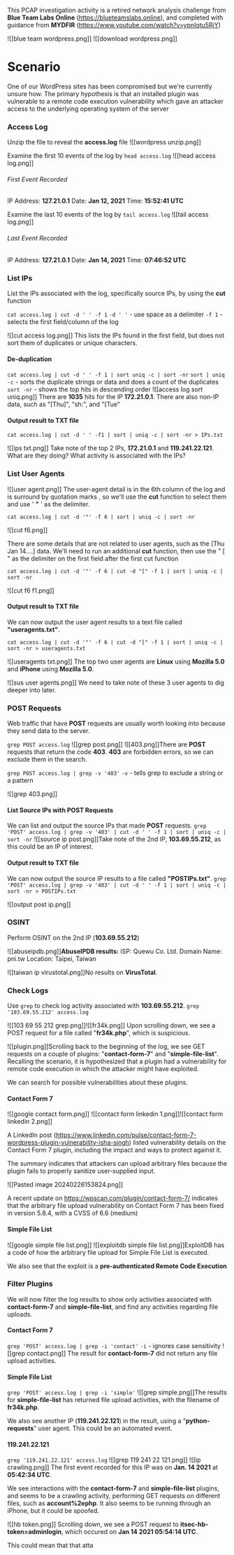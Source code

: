 This PCAP investigation activity is a retired network analysis challenge from **Blue Team Labs Online** (https://blueteamslabs.online), and completed with guidance from **MYDFIR** (https://www.youtube.com/watch?v=ypnIqtu5RjY)

![[blue team wordpress.png]]
![[download wordpress.png]]
# Scenario
One of our WordPress sites has been compromised but we're currently unsure how. The primary hypothesis is that an installed plugin was vulnerable to a remote code execution vulnerability which gave an attacker access to the underlying operating system of the server

### Access Log
Unzip the file to reveal the **access.log** file
![[wordpress unzip.png]]

Examine the first 10 events of the log by `head access.log`
![[head access log.png]]
###### First Event Recorded
IP Address: **127.21.0.1**
Date: **Jan 12, 2021**
Time: **15:52:41 UTC**

Examine the last 10 events of the log by `tail access.log`
![[tail access log.png]]
###### Last Event Recorded
IP Address: **127.21.0.1**
Date: **Jan 14, 2021**
Time: **07:46:52 UTC**

### List IPs
List the IPs associated with the log, specifically source IPs, by using the **cut** function

`cat access.log | cut -d ' ' -f 1`
`-d ' '` - use space as a delimiter
`-f 1` - selects the first field/column of the log

![[cut access log.png]]
This lists the IPs found in the first field, but does not sort them of duplicates or unique characters.

#### De-duplication
`cat access.log | cut -d ' ' -f 1 | sort uniq -c | sort -nr`
`sort | uniq -c` - sorts the duplicate strings or data and does a count of the duplicates
`sort -nr` - shows the top hits in descending order
![[access log sort uniq.png]]
There are **1035** hits for the IP **172.21.0.1**. There are also non-IP data, such as "[Thu]", "sh:", and "[Tue"

#### Output result to TXT file

`cat access.log | cut -d ' ' -f1 | sort | uniq -c | sort -nr > IPs.txt`

![[ips txt.png]]
Take note of the top 2 IPs, **172.21.0.1** and **119.241.22.121**.
What are they doing? What activity is associated with the IPs?

### List User Agents
![[user agent.png]]
The user-agent detail is in the 6th column of the log and is surround by quotation marks , so we'll use the **cut** function to select them and use ' **"** ' as the delimiter.

`cat access.log | cut -d '"' -f 6 | sort | uniq -c | sort -nr`

![[cut f6.png]]

There are some details that are not related to user agents, such as the [Thu Jan 14....] data. We'll need to run an additional **cut** function, then use the " [ " as the delimiter on the first field after the first cut function

`cat access.log | cut -d '"' -f 6 | cut -d "[" -f 1 | sort | uniq -c | sort -nr`

![[cut f6 f1.png]]

#### Output result to TXT file
We can now output the user agent results to a text file called **"useragents.txt"**.

`cat access.log | cut -d '"' -f 6 | cut -d "[" -f 1 | sort | uniq -c | sort -nr > useragents.txt`

![[useragents txt.png]]
The top two user agents are **Linux** using **Mozilla 5.0** and **iPhone** using **Mozilla 5.0**.

![[sus user agents.png]]
We need to take note of these 3 user agents to dig deeper into later.

### POST Requests
Web traffic that have **POST** requests are usually worth looking into because they send data to the server.

`grep POST access.log`
![[grep post.png]]
![[403.png]]There are **POST** requests that return the code **403**. **403** are forbidden errors, so we can exclude them in the search.

`grep POST access.log | grep -v '403'`
`-v` - tells grep to exclude a string or a pattern

![[grep 403.png]]

#### List Source IPs with POST Requests
We can list and output the source IPs that made **POST** requests.
`grep 'POST' access.log | grep -v '403' | cut -d ' ' -f 1 | sort | uniq -c | sort -nr`
![[source ip post.png]]Take note of the 2nd IP, **103.69.55.212**, as this could be an IP of interest.

#### Output result to TXT file
We can now output the source IP results to a file called **"POSTIPs.txt"**.
`grep 'POST' access.log | grep -v '403' | cut -d ' ' -f 1 | sort | uniq -c | sort -nr > POSTIPs.txt`

![[output post ip.png]]

### OSINT
Perform OSINT on the 2nd IP (**103.69.55.212**)

![[abuseipdb.png]]**AbuseIPDB results:**
ISP: Quewu Co. Ltd.
Domain Name: pni.tw
Location: Taipei, Taiwan

![[taiwan ip virustotal.png]]No results on **VirusTotal**.

### Check Logs
Use `grep` to check log activity associated with **103.69.55.212**.
`grep '103.69.55.212' access.log`

![[103 69 55 212 grep.png]]![[fr34k.png]]
Upon scrolling down, we see a POST request for a file called "**fr34k.php**", which is suspicious.

![[plugin.png]]Scrolling back to the beginning of the log, we see GET requests on a couple of plugins: "**contact-form-7**" and "**simple-file-list**". Recalling the scenario, it is hypothesized that a plugin had a vulnerability for remote code execution in which the attacker might have exploited.

We can search for possible vulnerabilities about these plugins.

#### Contact Form 7
![[google contact form.png]]
![[contact form linkedin 1.png]]![[contact form linkedin 2.png]]

A LinkedIn post (https://www.linkedin.com/pulse/contact-form-7-wordpress-plugin-vulnerability-isha-singh) listed vulnerability details on the Contact Form 7 plugin, including the impact and ways to protect against it.

The summary indicates that attackers can upload arbitrary files because the plugin fails to properly sanitize user-supplied input.

![[Pasted image 20240226153824.png]]

A recent update on https://wpscan.com/plugin/contact-form-7/ indicates that the arbitrary file upload vulnerability on Contact Form 7 has been fixed in version 5.8.4, with a CVSS of 6.6 (medium)

#### Simple File List
![[google simple file list.png]]
![[exploitdb simple file list.png]]ExploitDB has a code of how the arbitrary file upload for Simple File List is executed.

We also see that the exploit is a **pre-authenticated Remote Code Execution**

### Filter Plugins
We will now filter the log results to show only activities associated with **contact-form-7** and **simple-file-list**, and find any activities regarding file uploads.

#### Contact Form 7
`grep 'POST' access.log | grep -i 'contact'`
`-i` - ignores case sensitivity
![[grep contact.png]]
The result for **contact-form-7** did not return any file upload activities.

#### Simple File List
`grep 'POST' access.log | grep -i 'simple'`
![[grep simple.png]]The results for **simple-file-list** has returned file upload activities, with the filename of **fr34k.php**.

We also see another IP (**119.241.22.121**) in the result, using a "**python-requests**" user agent. This could be an automated event.

#### 119.241.22.121

`grep '119.241.22.121' access.log`
![[grep 119 241 22 121.png]]
![[ip crawling.png]]
The first event recorded for this IP was on **Jan. 14 2021** at **05:42:34 UTC**.

We see interactions with the **contact-form-7** and **simple-file-list** plugins, and seems to be a crawling activity, performing GET requests on different files, such as **account%2ephp**. It also seems to be running through an iPhone, but it could be spoofed.

![[hb token.png]]
Scrolling down, we see a POST request to **itsec-hb-token=adminlogin**, which occured on **Jan 14 2021 05:54:14 UTC**.

This could mean that that atta